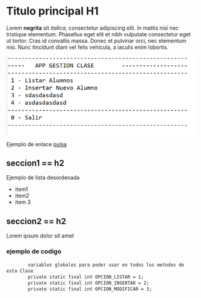 # Titulo principal H1

Lorem **negrita** sit *italica*, consectetur adipiscing elit. In mattis nisi nec tristique elementum. Phasellus eget elit et nibh vulputate consectetur eget ut tortor. Cras id convallis massa. Donec et pulvinar orci, nec elementum nisi. Nunc tincidunt diam vel felis vehicula, a iaculis enim lobortis. 

![pantallazo menu de la App](/screenshots/menu.PNG)


Ejemplo de enlace [pulsa](https://tutorialmarkdown.com/sintaxis)


## seccion1 == h2

Ejemplo de lista desordenada

- item1
- item2
- item 3

## seccion2 == h2

Lorem ipsum dolor sit amet



### ejemplo de codigo


```
		variables globales para poder usar en todos los metodos de esta Clase
		private static final int OPCION_LISTAR = 1;
		private static final int OPCION_INSERTAR = 2;
		private static final int OPCION_MODIFICAR = 3;
```

